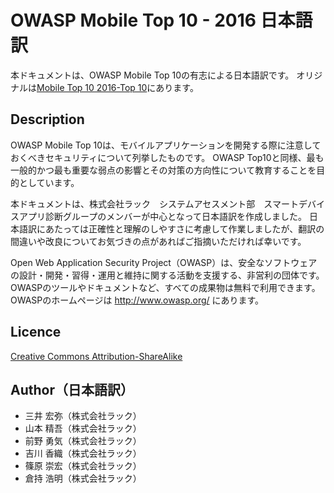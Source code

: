# OWASP Mobile Top 10 - 2016  日本語訳
本ドキュメントは、OWASP Mobile Top 10の有志による日本語訳です。
オリジナルは[Mobile Top 10 2016-Top 10](https://www.owasp.org/index.php/Mobile_Top_10_2016-Top_10)にあります。

## Description
OWASP Mobile Top 10は、モバイルアプリケーションを開発する際に注意しておくべきセキュリティについて列挙したものです。
OWASP Top10と同様、最も一般的かつ最も重要な弱点の影響とその対策の方向性について教育することを目的としています。

本ドキュメントは、株式会社ラック　システムアセスメント部　スマートデバイスアプリ診断グループのメンバーが中心となって日本語訳を作成しました。
日本語訳にあたっては正確性と理解のしやすさに考慮して作業しましたが、翻訳の間違いや改良についてお気づきの点があればご指摘いただければ幸いです。

Open Web Application Security Project（OWASP）は、安全なソフトウェアの設計・開発・習得・運用と維持に関する活動を支援する、非営利の団体です。
OWASPのツールやドキュメントなど、すべての成果物は無料で利用できます。
OWASPのホームページは http://www.owasp.org/ にあります。

## Licence
[Creative Commons Attribution-ShareAlike ](https://creativecommons.org/licenses/by-sa/4.0/)

## Author（日本語訳）
 - 三井  宏弥（株式会社ラック）
 - 山本  精吾（株式会社ラック）
 - 前野  勇気（株式会社ラック） 
 - 吉川  香織（株式会社ラック）
 - 篠原  崇宏（株式会社ラック）
 - 倉持  浩明（株式会社ラック）


